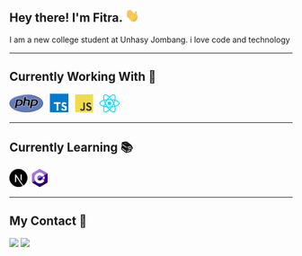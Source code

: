 <h2> Hey there! I'm Fitra. <img src="./img/Hi.gif" width="25"></h2>
I am a new college student at Unhasy Jombang. i love code and technology 
<hr style="margin-top: 15px;margin-bottom: 15px">   

<h2> Currently Working With 🚀</h2>
<span><img src="./img/php.png"/></span> &nbsp;
<span><img src="./img/typescript.png"/></span> &nbsp;
<span><img src="./img/javascript.png"/></span> &nbsp;
<span><img src="./img/react.png"/></span>&nbsp;
<hr style="margin-top: 15px;margin-bottom: 15px">   

<h2> Currently Learning 📚</h2>
<span><img src="./img/nextjs.png"/></span>&nbsp;
<span><img src="./img/csharp.png"/></span>&nbsp;
<hr style="margin-top: 15px;margin-bottom: 15px">   


<h2> My Contact 👦</h2>
<a href="https://www.instagram.com/fitra36_"><img src="https://img.shields.io/badge/Instagram-DD2476?style=for-the-badge&logo=instagram&logoColor=white"/></a>
<a href="https://www.linkedin.com/in/rizki-r-998b45129/"><img src="https://img.shields.io/badge/linkedin-0077B5?style=for-the-badge&logo=linkedin&logoColor=white"/></a>
